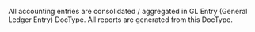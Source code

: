 All accounting entries are consolidated / aggregated in GL Entry (General Ledger Entry) DocType. All reports are generated from this DocType.
